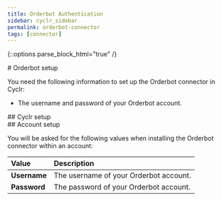 ```yaml
---
title: Orderbot Authentication
sidebar: cyclr_sidebar
permalink: orderbot-connector
tags: [connector]
---
```

{::options parse_block_html="true" /}
<section class="card">
# Orderbot setup

You need the following information to set up the Orderbot connector in Cyclr:

- The username and password of your Orderbot account.


</section>
<section class="card">
## Cyclr setup


</section>
<section class="card">
## Account setup

You will be asked for the following values when installing the Orderbot connector within an account:

| Value        | Description                            |
| :----------- | :------------------------------------- |
| **Username** | The username of your Orderbot account. |
| **Password** | The password of your Orderbot account. |


</section>
